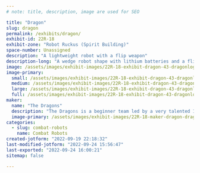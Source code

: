 ```yaml
---
# note: title, description, image are used for SEO

title: "Dragon"
slug: dragon
permalink: /exhibits/dragon/
exhibit-id: 22R-18
exhibit-zone: "Robot Ruckus (Spirit Building)"
space-number: Unassigned
description: "A lightweight robot with a flip weapon"
description-long: "A wedge robot shape with lithium batteries and a flipper weapon. "
image: /assets/images/exhibit-images/22R-18-exhibit-dragon-43-dragonlogo-4122-large.jpg
image-primary: 
  small: /assets/images/exhibit-images/22R-18-exhibit-dragon-43-dragonlogo-4122-small.jpg
  medium: /assets/images/exhibit-images/22R-18-exhibit-dragon-43-dragonlogo-4122-medium.jpg
  large: /assets/images/exhibit-images/22R-18-exhibit-dragon-43-dragonlogo-4122-large.jpg
  full: /assets/images/exhibit-images/22R-18-exhibit-dragon-43-dragonlogo-4122-full.jpg
maker: 
  name: "The Dragons"
  description: "The Dragons is a beginner team led by a very talented 12-year-old. He has built his own robot and continues to learn and modify his bot."
  image-primary: /assets/images/exhibit-images/22R-18-maker-dragon-dragonlogo-medium.jpg
categories: 
  - slug: combat-robots
    name: Combat Robots
created-jotform: "2022-09-19 22:18:32"
last-modified-jotform: "2022-09-24 15:56:47"
last-exported: "2022-09-24 16:00:21"
sitemap: false

---
```

